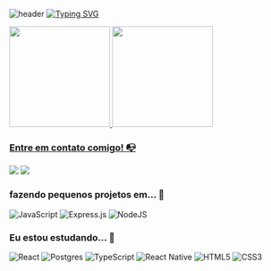 ![header](https://capsule-render.vercel.app/api?text=Bem-vindo!&animation=twinkling&type=waving&reversal=true&height=200&color=timeGradient)
[![Typing SVG](https://readme-typing-svg.herokuapp.com/?font=Pacifico&size=30&pause=1000&color=35AEA1&center=true&width=800&height=100&lines=Ol%C3%A1%2C+meu+nome+%C3%A9+Lucas+Bret.+;Mas+pode+me+chamar+de+.+.+.+;Stalley!+)](https://git.io/typing-svg)

<div>
<a href="https://github.com/St4lley">
<img height="180em" src="https://github-readme-stats.vercel.app/api?username=St4lley&show_icons=true&theme=dracula&include_all_commits=true&count_private=true"/>
<img height="180em" src="https://github-readme-stats.vercel.app/api/top-langs/?username=St4lley&layout=compact&langs_count=7&theme=dracula"/>
</div>


### Entre em contato comigo! 📭

<div>
<a href="https://www.instagram.com/lucastalley/" target="_blank"><img src="https://img.shields.io/badge/-Instagram-%23E4405F?style=for-the-badge&logo=instagram&logoColor=white" target="_blank"></a>
<a href="https://www.linkedin.com/in/lucas-moura-214815187/" target="_blank"><img src="https://img.shields.io/badge/-LinkedIn-%230077B5?style=for-the-badge&logo=linkedin&logoColor=white" target="_blank"></a>   
</div>

 ### fazendo pequenos projetos em... 🔧
 

![JavaScript](https://img.shields.io/badge/javascript-%23323330.svg?style=for-the-badge&logo=javascript&logoColor=%23F7DF1E)
![Express.js](https://img.shields.io/badge/express.js-%23404d59.svg?style=for-the-badge&logo=express&logoColor=%2361DAFB)
![NodeJS](https://img.shields.io/badge/node.js-6DA55F?style=for-the-badge&logo=node.js&logoColor=white)
 
  ### Eu estou estudando... 🧩


![React](https://img.shields.io/badge/react-%2320232a.svg?style=for-the-badge&logo=react&logoColor=%2361DAFB)
![Postgres](https://img.shields.io/badge/postgres-%23316192.svg?style=for-the-badge&logo=postgresql&logoColor=white)
![TypeScript](https://img.shields.io/badge/typescript-%23007ACC.svg?style=for-the-badge&logo=typescript&logoColor=white)
![React Native](https://img.shields.io/badge/react_native-%2320232a.svg?style=for-the-badge&logo=react&logoColor=%2361DAFB)
![HTML5](https://img.shields.io/badge/html5-%23E34F26.svg?style=for-the-badge&logo=html5&logoColor=white)
![CSS3](https://img.shields.io/badge/css3-%231572B6.svg?style=for-the-badge&logo=css3&logoColor=white)
